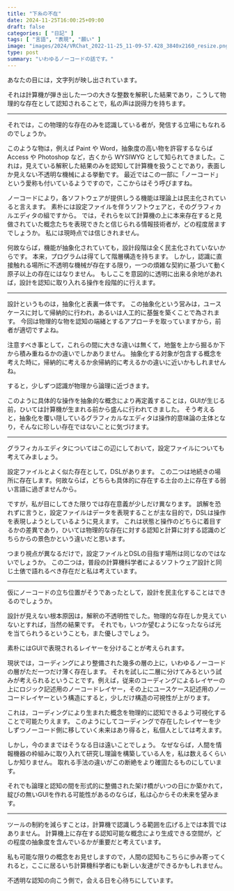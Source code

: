 ```yaml
---
title: "下糸の不在"
date: 2024-11-25T16:00:25+09:00
draft: false
categories: [ "日記" ]
tags: [ "言語", "表現", "願い" ]
image: "images/2024/VRChat_2022-11-25_11-09-57.428_3840x2160_resize.png"
type: post
summary: "いわゆるノーコードの話です。"
---
```


あなたの目には，文字列が映し出されています。

それは計算機が弾き出した一つの大きな整数を解釈した結果であり，こうして物理的な存在として認知されることで，私の声は説得力を持ちます。

---

それでは，この物理的な存在のみを認識している者が，発信する立場にもなれるのでしょうか。

このような物は，例えば Paint や Word，抽象度の高い物を許容するならば Access や Photoshop など，古くから WYSIWYG として知られてきました。これは，見えている解釈した結果のみを認知して計算機を扱うことであり，表面しか見えない不透明な機械による挙動です。
最近ではこの一部に「ノーコード」という愛称も付いているようですので，ここからはそう呼びますね。

ノーコードにより，各ソフトウェアが提供しうる機能は理論上は民主化されていると言えます。
素朴には設定ファイルを伴うソフトウェアと，そのグラフィカルエディタの組ですから。
では，それらを以て計算機の上に本来存在すると見做されていた概念たちを表現できたと信じられる情報技術者が，どの程度居ますでしょうか。
私には現時点では信じきれません。

何故ならば，機能が抽象化されていても，設計段階は全く民主化されていないからです。
本来，プログラムは得てして階層構造を持ちます。
しかし，認識に直接触れる場所に不透明な機械が存在する限り，一つの煩雑な契約に基づいて動く原子以上の存在にはなりません。
もしここを意図的に透明に出来る余地があれば，設計を認知に取り入れる操作を段階的に行えます。

---

設計というものは，抽象化と表裏一体です。
この抽象化という営みは，ユースケースに対して帰納的に行われ，あるいは人工的に基盤を築くことで為されます。
今回は物理的な物を認知の端緒とするアプローチを取っていますから，前者が適切ですよね。

注意すべき事として，これらの間に大きな違いは無くて，地盤を上から掘るか下から積み重ねるかの違いでしかありません。
抽象化する対象が包含する概念を考えた時に，帰納的に考えるか余帰納的に考えるかの違いに近いかもしれませんね。

すると，少しずつ認識が物理から論理に近づきます。

このように具体的な操作を抽象的な概念により再定義することは，GUIが生じる前，ひいては計算機が生まれる前から盛んに行われてきました。
そう考えると，抽象化を覆い隠しているグラフィカルなエディタは操作的意味論の主体となり，そんなに珍しい存在ではないことに気づけます。

---

グラフィカルエディタについてはこの辺にしておいて，設定ファイルについても考えてみましょう。

設定ファイルとよく似た存在として，DSLがあります。
この二つは地続きの場所に存在します。何故ならば，どちらも具体的に存在する土台の上に存在する弱い言語に過ぎませんから。

ですが，私が目にしてきた限りでは存在意義が少しだけ異なります。
誤解を恐れずに言うと，設定ファイルはデータを表現することが主な目的で，DSLは操作を表現しようとしているように見えます。
これは状態と操作のどちらに着目するかの差異であり，ひいては物理的な存在に対する認知と計算に対する認識のどちらからの景色かという違いだと思います。

つまり視点が異なるだけで，設定ファイルとDSLの目指す場所は同じなのではないでしょうか。
この二つは，普段の計算機科学者によるソフトウェア設計と同じ土俵で語れるべき存在だと私は考えています。

---

仮にノーコードの立ち位置がそうであったとして，設計を民主化することはできるのでしょうか。

設計が見えない根本原因は，解釈の不透明性でした。物理的な存在しか見えていないとすれば，当然の結果です。
それでも，いつか望むようになったならば光を当てられうるということも，また優しさでしょう。

素朴にはGUIで表現されるレイヤーを分けることが考えられます。

現状では，コーディングにより整備された幾多の層の上に，いわゆるノーコードの層がただ一つだけ薄く存在します。
それを試しに二層に分けてみるという試みが考えられるということです。例えば，従来のコーディングによるレイヤーの上にロジック記述用のノーコードレイヤー，その上にユースケース記述用のノーコードレイヤーという構造にすると，少しだけ構造の可視性が上がります。

これは，コーディングにより生まれた概念を物理的に認知できるよう可視化することで可能たりえます。
このようにしてコーディングで存在したレイヤーを少しずつノーコード側に移していく未来はあり得ると，私個人としては考えます。

しかし，今のままではそうなる日は遠いことでしょう。
なぜならば，人間を情報機器の枠組みに取り入れて研究し理論を構築している人を，私は数えるくらいしか知りません。
取れる手法の違いがこの断絶をより確固たるものにしています。

それでも論理と認知の間を形式的に整備された架け橋がいつの日にか築かれて，綻びの無いGUIを作れる可能性があるのならば，私は心からその未来を望みます。

---

ツールの制約を減らすことは，計算機で認識しうる範囲を広げる上では本質ではありません。
計算機上に存在する認知可能な概念により生成できる空間が，どの程度の抽象度を含んでいるかが重要だと考えています。

私も可能な限りの概念をお見せしますので，人間の認知もこちらに歩み寄ってくれると，ここに居るいち計算機科学者にも新しい友達ができるかもしれません。

不透明な認知の向こう側で，会える日を心待ちにしています。
